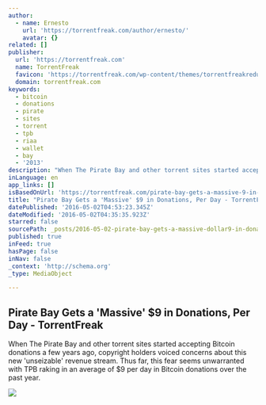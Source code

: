 ```yaml
---
author:
  - name: Ernesto
    url: 'https://torrentfreak.com/author/ernesto/'
    avatar: {}
related: []
publisher:
  url: 'https://torrentfreak.com'
  name: TorrentFreak
  favicon: 'https://torrentfreak.com/wp-content/themes/torrentfreakredux/assets/img/icons/favicon.png'
  domain: torrentfreak.com
keywords:
  - bitcoin
  - donations
  - pirate
  - sites
  - torrent
  - tpb
  - riaa
  - wallet
  - bay
  - '2013'
description: "When The Pirate Bay and other torrent sites started accepting Bitcoin donations a few years ago, copyright holders voiced concerns about this new 'unseizable' revenue stream. Thus far, this fear seems unwarranted with TPB raking in an average of $9 per day in Bitcoin donations over the past year."
inLanguage: en
app_links: []
isBasedOnUrl: 'https://torrentfreak.com/pirate-bay-gets-a-massive-9-in-donations-per-day-160501/'
title: "Pirate Bay Gets a 'Massive' $9 in Donations, Per Day - TorrentFreak"
datePublished: '2016-05-02T04:53:23.345Z'
dateModified: '2016-05-02T04:35:35.923Z'
starred: false
sourcePath: _posts/2016-05-02-pirate-bay-gets-a-massive-dollar9-in-donations-per-day-torre.md
published: true
inFeed: true
hasPage: false
inNav: false
_context: 'http://schema.org'
_type: MediaObject

---
```

<article style=""><h1>Pirate Bay Gets a 'Massive' $9 in Donations, Per Day - TorrentFreak</h1><p>When The Pirate Bay and other torrent sites started accepting Bitcoin donations a few years ago, copyright holders voiced concerns about this new 'unseizable' revenue stream. Thus far, this fear seems unwarranted with TPB raking in an average of $9 per day in Bitcoin donations over the past year.</p><img src="https://torrentfreak.com/images/bitcoin-featured.jpg" /></article>